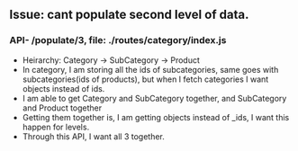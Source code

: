 ## Issue: cant populate second level of data.
### API- /populate/3, file: ./routes/category/index.js
 

 - Heirarchy: Category -> SubCategory -> Product
 - In category, I am storing all the ids of subcategories, same goes with subcategories(ids of products), but when I fetch categories I want objects instead of ids.
 - I am able to get Category and SubCategory together, and SubCategory and Product together
 - Getting them together is, I am getting objects instead of _ids, I want this happen for levels.
 - Through this API, I want all 3 together. 
 
